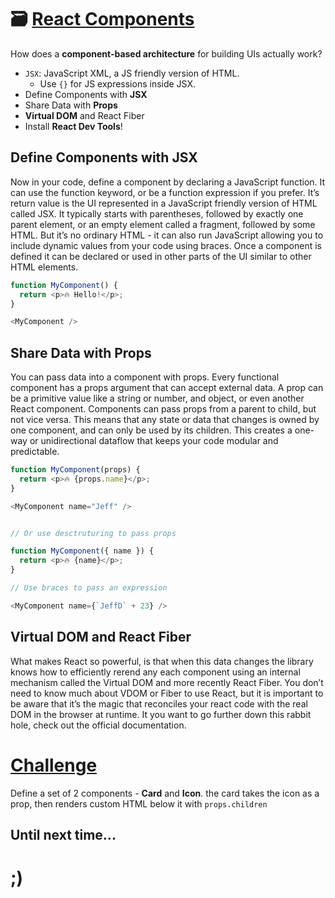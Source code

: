 
# 🗃️ [React Components](https://fireship.io/courses/react/basics-components/)
How does a **component-based architecture** for building UIs actually work?

- `JSX`: JavaScript XML, a JS friendly version of HTML.
    - Use `{}` for JS expressions inside JSX.
- Define Components with **JSX**
- Share Data with **Props**
- **Virtual DOM** and React Fiber
- Install **React Dev Tools**!

## Define Components with JSX
Now in your code, define a component by declaring a JavaScript function. It can use the function keyword, or be a function expression if you prefer. It’s return value is the UI represented in a JavaScript friendly version of HTML called JSX. It typically starts with parentheses, followed by exactly one parent element, or an empty element called a fragment, followed by some HTML. But it’s no ordinary HTML - it can also run JavaScript allowing you to include dynamic values from your code using braces. Once a component is defined it can be declared or used in other parts of the UI similar to other HTML elements.

```javascript
function MyComponent() {
  return <p>🔥 Hello!</p>;
}

<MyComponent />
```

## Share Data with Props
You can pass data into a component with props. Every functional component has a props argument that can accept external data. A prop can be a primitive value like a string or number, and object, or even another React component. Components can pass props from a parent to child, but not vice versa. This means that any state or data that changes is owned by one component, and can only be used by its children. This creates a one-way or unidirectional dataflow that keeps your code modular and predictable.

```javascript
function MyComponent(props) {
  return <p>🔥 {props.name}</p>;
}

<MyComponent name="Jeff" />


// Or use desctruturing to pass props

function MyComponent({ name }) {
  return <p>🔥 {name}</p>;
}

// Use braces to pass an expression

<MyComponent name={`JeffD` + 23} />
```

## Virtual DOM and React Fiber
What makes React so powerful, is that when this data changes the library knows how to efficiently rerend any each component using an internal mechanism called the Virtual DOM and more recently React Fiber. You don’t need to know much about VDOM or Fiber to use React, but it is important to be aware that it’s the magic that reconciles your react code with the real DOM in the browser at runtime. It you want to go further down this rabbit hole, check out the official documentation.


# [Challenge](https://github.com/skywalkerSam/Introduction-To-Web-Development/blob/fireship/Introduction-to-React/basicReactConcepts/reactComponents/src/App.jsx)
Define a set of 2 components - **Card** and **Icon**. the card takes the icon as a prop, then renders custom HTML below it with `props.children`





## Until next time...

# ;)
